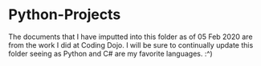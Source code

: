 # Python-Projects
The documents that I have imputted into this folder as of 05 Feb 2020 are from the work I did at Coding Dojo. I will be sure to continually update this folder seeing as Python and C# are my favorite languages. :^) 
